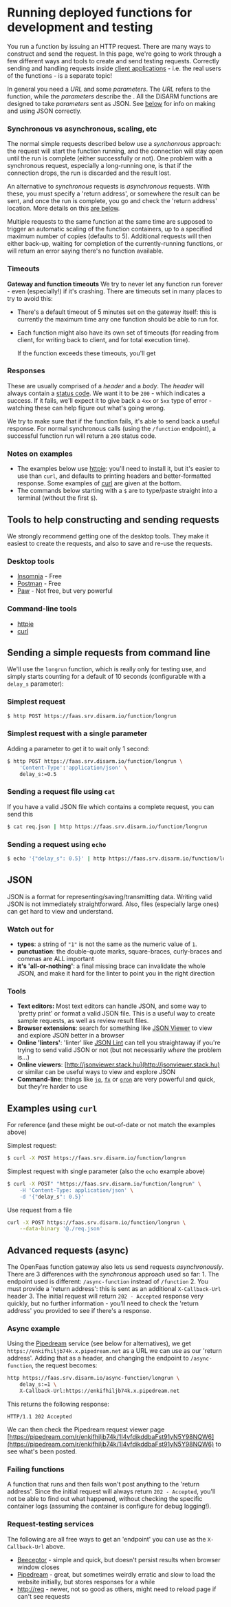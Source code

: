# Running deployed functions for development and testing

You run a function by issuing an HTTP request. There are many ways to construct and send the request. In this page, we're going to work through a few different ways and tools to create and send testing requests. Correctly sending and handling requests inside [client applications](../using-the-api/running-deployed-functions-in-production.md) - i.e. the real users of the functions - is a separate topic!

In general you need a _URL_ and some _parameters_. The _URL_ refers to the function, while the _parameters_ describe the . All the DiSARM functions are designed to take _parameters_ sent as JSON. See [below](running-deployed-functions-for-development-and-testing.md#JSON) for info on making and using JSON correctly.

### Synchronous vs asynchronous, scaling, etc

The normal simple requests described below use a _synchonrous_ approach: the request will start the function running, and the connection will stay open until the run is complete \(either successfully or not\). One problem with a synchronous request, especially a long-running one, is that if the connection drops, the run is discarded and the result lost.

An alternative to _synchronous_ requests is _asynchronous_ requests. With these, you must specify a 'return address', or somewhere the result can be sent, and once the run is complete, you go and check the 'return address' location. More details on this [are below](running-deployed-functions-for-development-and-testing.md#advanced-requests-async).

Multiple requests to the same function at the same time are supposed to trigger an automatic scaling of the function containers, up to a specified maximum number of copies \(defaults to 5\). Additional requests will then either back-up, waiting for completion of the currently-running functions, or will return an error saying there's no function available.

### Timeouts

**Gateway and function timeouts** We try to never let any function run forever - even \(especially!\) if it's crashing. There are timeouts set in many places to try to avoid this:

* There's a default timeout of 5 minutes set on the gateway itself: this is currently the maximum time any one function should be able to run for. 
* Each function might also have its own set of timeouts \(for reading from client, for writing back to client, and for total execution time\).

  If the function exceeds these timeouts, you'll get

### Responses

These are usually comprised of a _header_ and a _body_. The _header_ will always contain a [status code](https://httpstatuses.com). We want it to be `200` - which indicates a success. If it fails, we'll expect it to give back a `4xx` or `5xx` type of error - watching these can help figure out what's going wrong.

We try to make sure that if the function fails, it's able to send back a useful response. For normal synchronous calls \(using the `/function` endpoint\), a successful function run will return a `200` status code.

### Notes on examples

* The examples below use [httpie](https://httpie.org): you'll need to install it, but it's easier to use than `curl`, and defaults to printing headers and better-formatted response. Some examples of [curl](running-deployed-functions-for-development-and-testing.md#examples-using-curl) are given at the bottom.
* The commands below starting with a `$` are to type/paste straight into a terminal \(without the first `$`\).

## Tools to help constructing and sending requests

We strongly recommend getting one of the desktop tools. They make it easiest to create the requests, and also to save and re-use the requests.

### Desktop tools

* [Insomnia](https://insomnia.rest/) - Free
* [Postman](https://www.getpostman.com/) - Free
* [Paw](https://paw.cloud) - Not free, but very powerful

### Command-line tools

* [httpie](https://httpie.org)
* [curl](https://curl.haxx.se)

## Sending a simple requests from command line

We'll use the `longrun` function, which is really only for testing use, and simply starts counting for a default of 10 seconds \(configurable with a `delay_s` parameter\):

### Simplest request

```bash
$ http POST https://faas.srv.disarm.io/function/longrun
```

### Simplest request with a single parameter

Adding a parameter to get it to wait only 1 second:

```bash
$ http POST https://faas.srv.disarm.io/function/longrun \
    'Content-Type':'application/json' \
    delay_s:=0.5
```

### Sending a request file using `cat`

If you have a valid JSON file which contains a complete request, you can send this

```bash
$ cat req.json | http https://faas.srv.disarm.io/function/longrun
```

### Sending a request using `echo`

```bash
$ echo '{"delay_s": 0.5}' | http https://faas.srv.disarm.io/function/longrun
```

## JSON

JSON is a format for representing/saving/transmitting data. Writing valid JSON is not immediately straightforward. Also, files \(especially large ones\) can get hard to view and understand.

### Watch out for

* **types**: a string of `"1"` is not the same as the numeric value of `1`.
* **punctuation**: the double-quote marks, square-braces, curly-braces and commas are ALL important
* **it's 'all-or-nothing'**: a final missing brace can invalidate the whole JSON, and make it hard for the linter to point you in the right direction

### Tools

* **Text editors:** Most text editors can handle JSON, and some way to 'pretty print' or format a valid JSON file. This is a useful way to create sample requests, as well as review result files.
* **Browser extensions**: search for something like [JSON Viewer](https://chrome.google.com/webstore/detail/json-viewer/gbmdgpbipfallnflgajpaliibnhdgobh) to view and explore JSON better in a browser
* **Online 'linters'**: 'linter' like [JSON Lint](https://jsonlint.com) can tell you straightaway if you're trying to send valid JSON or not \(but not necessarily _where_ the problem is...\)
* **Online viewers**: [http://jsonviewer.stack.hu](http://jsonviewer.stack.hu) or similar can be useful ways to view and explore JSON
* **Command-line**: things like [`jq`](https://stedolan.github.io/jq), [`fx`](https://github.com/antonmedv/fx) or [`gron`](https://github.com/tomnomnom/gron) are very powerful and quick, but they're harder to use

## Examples using `curl`

For reference \(and these might be out-of-date or not match the examples above\)

Simplest request:

```bash
$ curl -X POST https://faas.srv.disarm.io/function/longrun
```

Simplest request with single parameter \(also the `echo` example above\)

```bash
$ curl -X POST" "https://faas.srv.disarm.io/function/longrun" \
    -H 'Content-Type: application/json' \
    -d '{"delay_s": 0.5}'
```

Use request from a file

```bash
curl -X POST https://faas.srv.disarm.io/function/longrun \
    --data-binary '@./req.json'
```

## Advanced requests \(async\)

The OpenFaas function gateway also lets us send requests _asynchronously_. There are 3 differences with the _synchronous_ approach used so far: 1. The endpoint used is different: `/async-function` instead of `/function` 2. You must provide a 'return address': this is sent as an additional `X-Callback-Url` header 3. The initial request will return `202 - Accepted` response very quickly, but no further information - you'll need to check the 'return address' you provided to see if there's a response.

### Async example

Using the [Pipedream](https://github.com/disarm-platform/docs/tree/e3c626f9b35aa6fc7c5f181b246477dc542b06fe/api-docs/pipedream.com) service \(see below for alternatives\), we get `https://enkifhiljb74k.x.pipedream.net` as a URL we can use as our 'return address'. Adding that as a header, and changing the endpoint to `/async-function`, the request becomes:

```bash
http https://faas.srv.disarm.io/async-function/longrun \
    delay_s:=1 \
    X-Callback-Url:https://enkifhiljb74k.x.pipedream.net
```

This returns the following response:

```http
HTTP/1.1 202 Accepted
```

We can then check the Pipedream request viewer page [https://pipedream.com/r/enkifhiljb74k/1I4vfdikddbaFst91yN5Y98NQW6](https://pipedream.com/r/enkifhiljb74k/1I4vfdikddbaFst91yN5Y98NQW6) to see what's been posted.

### Failing functions

A function that runs and then fails won't post anything to the 'return address'. Since the initial request will always return `202 - Accepted`, you'll not be able to find out what happened, without checking the specific container logs \(assuming the container is configure for debug logging!\).

### Request-testing services

The following are all free ways to get an 'endpoint' you can use as the `X-Callback-Url` above.

* [Beeceptor](https://beeceptor.com) - simple and quick, but doesn't persist results when browser window closes
* [Pipedream](https://pipedream.com) - great, but sometimes weirdly erratic and slow to load the website initially, but stores responses for a while
* [http://req](https://httpreq.com) - newer, not so good as others, might need to reload page if can't see requests

